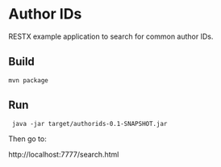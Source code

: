 Author IDs
===============


RESTX example application to search for common author IDs.

## Build

`mvn package`

## Run

` java -jar target/authorids-0.1-SNAPSHOT.jar`

Then go to:

http://localhost:7777/search.html
